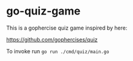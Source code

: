 # go-quiz-game

This is a gophercise quiz game inspired by here: 

https://github.com/gophercises/quiz

To invoke run `go run ./cmd/quiz/main.go`
